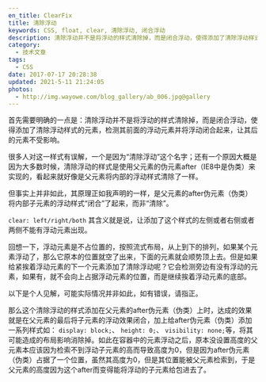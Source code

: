 ```yaml
---
en_title: ClearFix
title: 清除浮动
keywords: CSS, float, clear, 清除浮动, 闭合浮动
description: 清除浮动并不是将浮动的样式清除掉，而是闭合浮动，使得添加了清除浮动样式的元素，检测其前面的浮动元素并将浮动闭合起来，让其后的元素不受影响。
category:
  - 技术文章
tags:
  - CSS
date: 2017-07-17 20:28:38
updated: 2021-5-11 21:24:05
photos:
  - http://img.wayowe.com/blog_gallery/ab_006.jpg@gallery
---
```


首先需要明确的一点是：清除浮动并不是将浮动的样式清除掉，而是闭合浮动，使得添加了清除浮动样式的元素，检测其前面的浮动元素并将浮动闭合起来，让其后的元素不受影响。

<!-- more -->

很多人对这一样式有误解，一个是因为“清除浮动”这个名字；还有一个原因大概是因为大多数时候，清除浮动的样式是使用父元素的伪元素after（IE8中是伪类）来实现的，看起来就好像是父元素将内部的浮动样式清除了一样。

但事实上并非如此，其原理正如我声明的一样，是父元素的after伪元素（伪类）将内部子元素的浮动样式“闭合”了起来，而非“清除”。

`clear: left/right/both` 其含义就是说，让添加了这个样式的左侧或者右侧或者两侧不能有浮动元素出现。

回想一下，浮动元素是不占位置的，按照流式布局，从上到下的排列，如果某个元素浮动了，那么它原本的位置就空了出来，下面的元素就会顺势顶上去。但是如果给紧挨着浮动元素的下一个元素添加了清除浮动呢？它会检测旁边有没有浮动的元素，如果有，就不会向上占据浮动元素的位置，而是继续挨着浮动元素的底部。

以下是个人见解，可能实际情况并非如此，如有错误，请指正。

那么这个清除浮动的样式添加在父元素的after伪元素（伪类）上时，达成的效果就是在父元素的最后将子元素的浮动效果闭合，加上给after伪元素（伪类）添加一系列样式如：
`display: block;`、 `height: 0;`、 `visibility: none;`等，将其可能造成的布局影响消除掉。如此在容器中的元素浮动之后，原本没设置高度的父元素本应该因为检索不到浮动子元素的高而导致高度为0，但是因为after伪元素（伪类）占据了一个位置，虽然其高度为0，但是其位置能被父元素检索到，于是父元素的高度因为这个after而变得能将浮动的子元素给包进去了。
